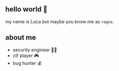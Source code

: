 ## hello world :tada:
my name is Luca but maybe you know me as ``regne``.

## about me
- security engineer :technologist:
- ctf player :video_game:
- bug hunter :moneybag:
